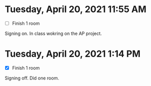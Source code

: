 # Tuesday, April 20, 2021 11:55 AM
- [ ] Finish 1 room 

Signing on. In class wokring on the AP project. 

# Tuesday, April 20, 2021 1:14 PM
- [x] Finish 1 room 

Signing off. Did one room. 
